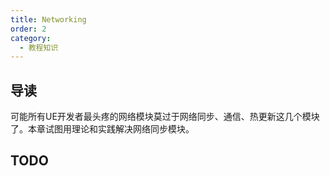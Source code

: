 ```yaml
---
title: Networking 
order: 2
category:
  - 教程知识
---
```


## 导读
可能所有UE开发者最头疼的网络模块莫过于网络同步、通信、热更新这几个模块了。本章试图用理论和实践解决网络同步模块。

## TODO